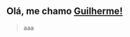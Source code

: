 ## Olá, me chamo <a href="https://github.com/uguisousa">Guilherme!</a>
<blockquote>aaa</blockquote>

